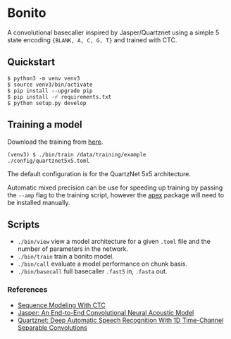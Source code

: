 # Bonito

A convolutional basecaller inspired by Jasper/Quartznet using a simple 5 state encoding `{BLANK, A, C, G, T}` and trained with CTC.

## Quickstart

```
$ python3 -m venv venv3
$ source venv3/bin/activate
$ pip install --upgrade pip
$ pip install -r requirements.txt
$ python setup.py develop
```

## Training a model

Download the training from [here](https://nanoporetech.ent.box.com/s/zvdpnbztlc727igiv61hees4v45391ho).

```
(venv3) $ ./bin/train /data/training/example ./config/quartznet5x5.toml
```

The default configuration is for the QuartzNet 5x5 architecture.

Automatic mixed precision can be use for speeding up training by passing the `--amp` flag to the training script, however the [apex](https://github.com/nvidia/apex#quick-start) package will need to be installed manually.

## Scripts

 - `./bin/view` view a model architecture for a given `.toml` file and the number of parameters in the network.
 - `./bin/train` train a bonito model.
 - `./bin/call` evaluate a model performance on chunk basis.
 - `./bin/basecall` full basecaller `.fast5` in, `.fasta` out.

### References

 - [Sequence Modeling With CTC](https://distill.pub/2017/ctc/)
 - [Jasper: An End-to-End Convolutional Neural Acoustic Model](https://arxiv.org/pdf/1904.03288.pdf)
 - [Quartznet: Deep Automatic Speech Recognition With 1D Time-Channel Separable Convolutions](https://arxiv.org/pdf/1910.10261.pdf)
